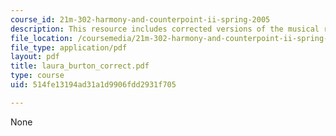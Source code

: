 ```yaml
---
course_id: 21m-302-harmony-and-counterpoint-ii-spring-2005
description: This resource includes corrected versions of the musical rhythms.
file_location: /coursemedia/21m-302-harmony-and-counterpoint-ii-spring-2005/514fe13194ad31a1d9906fdd2931f705_laura_burton_correct.pdf
file_type: application/pdf
layout: pdf
title: laura_burton_correct.pdf
type: course
uid: 514fe13194ad31a1d9906fdd2931f705

---
```

None